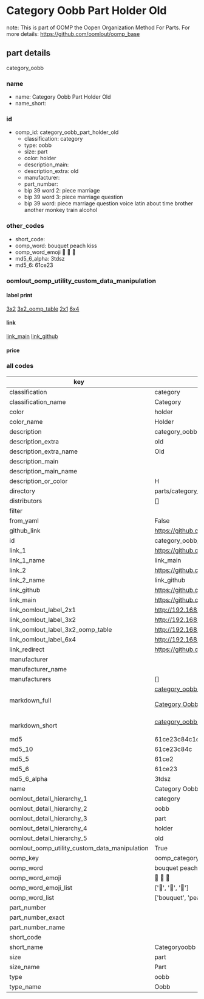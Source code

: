 # Category Oobb Part Holder Old  

note: This is part of OOMP the Oopen Organization Method For Parts. For more details: https://github.com/oomlout/oomp_base

##  part details
  



category_oobb



### name
* name: Category Oobb Part Holder Old
* name_short: 
### id
* oomp_id: category_oobb_part_holder_old
  * classification: category
  * type: oobb
  * size: part
  * color: holder
  * description_main: 
  * description_extra: old
  * manufacturer: 
  * part_number: 
  * bip 39 word 2: piece marriage
  * bip 39 word 3: piece marriage question
  * bip 39 word: piece marriage question voice latin about time brother another monkey train alcohol

### other_codes
* short_code: 
* oomp_word: bouquet peach kiss
* oomp_word_emoji :bouquet: :peach: :kiss:
* md5_6_alpha: 3tdsz
* md5_6: 61ce23






### oomlout_oomp_utility_custom_data_manipulation
#### label print
[3x2](http://192.168.1.245:1112/?label=oomp%203tdsz)
[3x2_oomp_table](http://192.168.1.108:1112/?label=oomp%203tdsz)
[2x1](http://192.168.1.242:1112/?label=oomp%203tdsz)
[6x4](http://192.168.1.55:1112/?label=oomp%203tdsz)    

#### link

[link_main](https://github.com/oomlout/oomlout_oomp_version_1_messy/tree/main/parts/category_oobb_part_holder_old) [link_github](https://github.com/oomlout/oomlout_oomp_version_1_messy/tree/main/parts/category_oobb_part_holder_old)                             

#### price







### all codes 
| key | value |  
| --- | --- |  
| classification | category |  
| classification_name | Category |  
| color | holder |  
| color_name | Holder |  
| description | category_oobb |  
| description_extra | old |  
| description_extra_name | Old |  
| description_main |  |  
| description_main_name |  |  
| description_or_color | H  |  
| directory | parts/category_oobb_part_holder_old |  
| distributors | [] |  
| filter |  |  
| from_yaml | False |  
| github_link | https://github.com/oomlout/oomlout_oomp_part_src/tree/main/parts/category_oobb_part_holder_old |  
| id | category_oobb_part_holder_old |  
| link_1 | https://github.com/oomlout/oomlout_oomp_version_1_messy/tree/main/parts/category_oobb_part_holder_old |  
| link_1_name | link_main |  
| link_2 | https://github.com/oomlout/oomlout_oomp_version_1_messy/tree/main/parts/category_oobb_part_holder_old |  
| link_2_name | link_github |  
| link_github | https://github.com/oomlout/oomlout_oomp_version_1_messy/tree/main/parts/category_oobb_part_holder_old |  
| link_main | https://github.com/oomlout/oomlout_oomp_version_1_messy/tree/main/parts/category_oobb_part_holder_old |  
| link_oomlout_label_2x1 | http://192.168.1.242:1112/?label=oomp%203tdsz |  
| link_oomlout_label_3x2 | http://192.168.1.245:1112/?label=oomp%203tdsz |  
| link_oomlout_label_3x2_oomp_table | http://192.168.1.108:1112/?label=oomp%203tdsz |  
| link_oomlout_label_6x4 | http://192.168.1.55:1112/?label=oomp%203tdsz |  
| link_redirect | https://github.com/oomlout/oomlout_oomp_version_1_messy/tree/main/parts/category_oobb_part_holder_old |  
| manufacturer |  |  
| manufacturer_name |  |  
| manufacturers | [] |  
| markdown_full | [category_oobb_part_holder_old](none)<br>[](none)<br>[Category Oobb Part Holder Old](none)<br><br> |  
| markdown_short | [category_oobb_part_holder_old](none)<br><br> |  
| md5 | 61ce23c84c1cfc4801bebf575f221523 |  
| md5_10 | 61ce23c84c |  
| md5_5 | 61ce2 |  
| md5_6 | 61ce23 |  
| md5_6_alpha | 3tdsz |  
| name | Category Oobb Part Holder Old |  
| oomlout_detail_hierarchy_1 | category |  
| oomlout_detail_hierarchy_2 | oobb |  
| oomlout_detail_hierarchy_3 | part |  
| oomlout_detail_hierarchy_4 | holder |  
| oomlout_detail_hierarchy_5 | old |  
| oomlout_oomp_utility_custom_data_manipulation | True |  
| oomp_key | oomp_category_oobb_part_holder_old |  
| oomp_word | bouquet peach kiss |  
| oomp_word_emoji | :bouquet: :peach: :kiss: |  
| oomp_word_emoji_list | [':bouquet:', ':peach:', ':kiss:'] |  
| oomp_word_list | ['bouquet', 'peach', 'kiss'] |  
| part_number |  |  
| part_number_exact |  |  
| part_number_name |  |  
| short_code |  |  
| short_name | Categoryoobb |  
| size | part |  
| size_name | Part |  
| type | oobb |  
| type_name | Oobb |  
